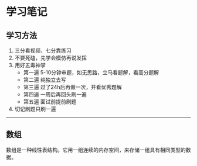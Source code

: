 # 学习笔记
## 学习方法
1. 三分看视频，七分靠练习
2. 不要死磕，先学会模仿再说发挥
3. 用好五毒神掌
    * 第一遍 5-10分钟审题，如无思路，立马看题解，看高分题解
    * 第二遍 纯独立去写
    * 第三遍 过了24h后再做一次，并看优秀题解
    * 第四遍 一周后再回头刷一遍
    * 第五遍 面试前提前刷题
4. 切记刷题只刷一遍
---------------
## 数组
数组是一种线性表结构。它用一组连续的内存空间，来存储一组具有相同类型的数据。
